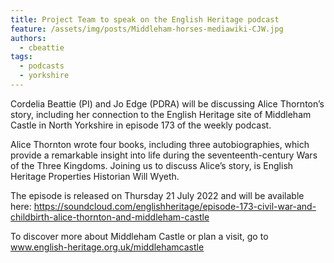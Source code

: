 ```yaml
---
title: Project Team to speak on the English Heritage podcast
feature: /assets/img/posts/Middleham-horses-mediawiki-CJW.jpg
authors:
  - cbeattie
tags:
  - podcasts
  - yorkshire
---
```


Cordelia Beattie (PI) and Jo Edge (PDRA) will be discussing Alice Thornton’s story, including her connection to the English Heritage site of Middleham Castle in North Yorkshire in episode 173 of the weekly podcast.

Alice Thornton wrote four books, including three autobiographies, which provide a remarkable insight into life during the seventeenth-century Wars of the Three Kingdoms. Joining us to discuss Alice’s story, is English Heritage Properties Historian Will Wyeth.

The episode is released on Thursday 21 July 2022 and will be available here:
https://soundcloud.com/englishheritage/episode-173-civil-war-and-childbirth-alice-thornton-and-middleham-castle

To discover more about Middleham Castle or plan a visit, go to www.english-heritage.org.uk/middlehamcastle
